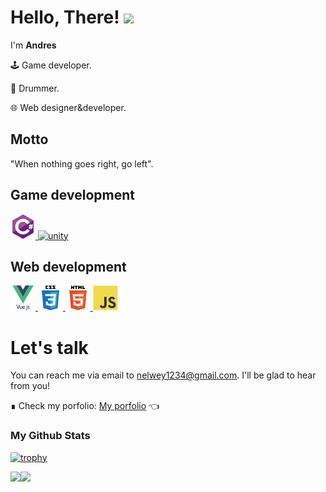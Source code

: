 # Hello, There! <img src="https://media.giphy.com/media/hvRJCLFzcasrR4ia7z/giphy.gif" width="25px">

I'm **Andres** 

🕹 Game developer.

🥁 Drummer.

🌐 Web designer&developer.


## Motto

"When nothing goes right, go left".

 ## Game development
 
 <a href="https://www.w3schools.com/cs/" target="_blank"> <img src="https://raw.githubusercontent.com/devicons/devicon/master/icons/csharp/csharp-original.svg" alt="csharp" width="40" height="40"/> </a> <a href="https://unity.com/" target="_blank"> <img src="https://www.vectorlogo.zone/logos/unity3d/unity3d-icon.svg" alt="unity" width="40" height="40"/> </a> 
 
## Web development

 <a href="https://vuejs.org/" target="_blank"> <img src="https://raw.githubusercontent.com/devicons/devicon/master/icons/vuejs/vuejs-original-wordmark.svg" alt="vuejs" width="40" height="40"/> </a></a> 
  <a href="https://www.w3schools.com/css/" target="_blank"> <img src="https://raw.githubusercontent.com/devicons/devicon/master/icons/css3/css3-original-wordmark.svg" alt="css3" width="40" height="40"/> </a> <a href="https://www.w3.org/html/" target="_blank"> <img src="https://raw.githubusercontent.com/devicons/devicon/master/icons/html5/html5-original-wordmark.svg" alt="html5" width="40" height="40"/> </a>  <a href="https://developer.mozilla.org/en-US/docs/Web/JavaScript" target="_blank"> <img src="https://raw.githubusercontent.com/devicons/devicon/master/icons/javascript/javascript-original.svg" alt="javascript" width="40" height="40"/> </a>
  
# Let's talk

You can reach me via email to nelwey1234@gmail.com. I'll be glad to hear from you!

∎ Check my porfolio: <a href="https://nelwey.github.io/" target="_blank">My porfolio</a>  👈

### My Github Stats

[![trophy](https://github-profile-trophy.vercel.app/?username=nelwey&theme=flat)](https://github.com/ryo-ma/github-profile-trophy)

<div>
  <img height="170" align="left" src="https://github-readme-stats.vercel.app/api?username=nelwey&count_private=true&include_all_commits=true&theme=flat" />
  <img src="https://github-readme-stats.vercel.app/api/top-langs/?username=nelwey&layout=compact&theme=flat" />
</div>

